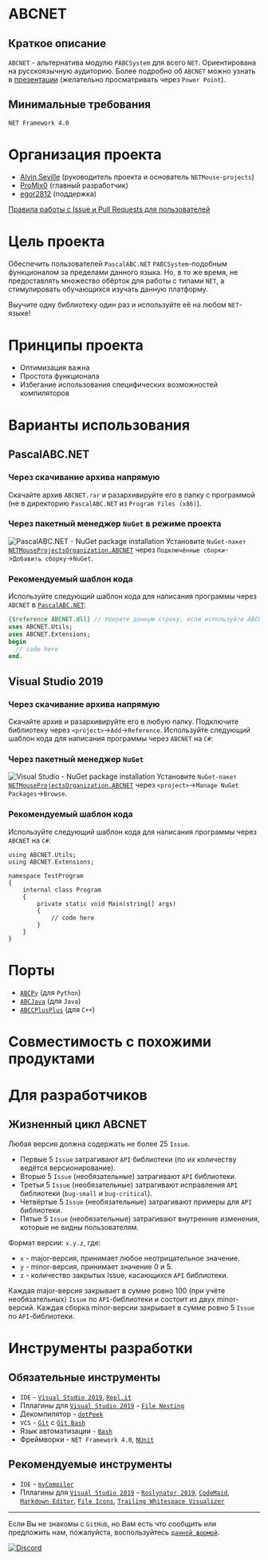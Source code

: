 
# ABCNET
## Краткое описание
`ABCNET` - альтернатива модулю `PABCSystem` для всего `NET`. Ориентирована на русскоязычную аудиторию. Более подробно об `ABCNET` можно узнать в [презентации](https://github.com/NETMouse-projects/ABCNET/tree/master/NETMouse%20-%20.NET%20release/Presentations) (желательно просматривать через `Power Point`).

## Минимальные требования
`NET Framework 4.0`

# Организация проекта
- [Alvin Seville](https://github.com/Alvin-Seville) (руководитель проекта и основатель `NETMouse-projects`)
- [ProMix0](https://github.com/ProMix0) (главный разработчик)
- [egor2812](https://github.com/egor2812) (поддержка)

[Правила работы с Issue и Pull Requests для пользователей](https://github.com/NETMouse-projects/ABCNET/blob/master/CONTRIBUTING.md)

# Цель проекта
Обеспечить пользователей `PascalABC.NET` `PABCSystem`-подобным функционалом за пределами данного языка. Но, в то же время, не предоставлять множество обёрток для работы с типами `NET`, а стимулировать обучающихся изучать данную платформу.

Выучите одну библиотеку один раз и используйте её на любом `NET`-языке!

# Принципы проекта
- Оптимизация важна
- Простота функционала
- Избегание использования специфических возможностей компиляторов

# Варианты использования
## PascalABC.NET
### Через скачивание архива напрямую
Скачайте архив `ABCNET.rar` и разархивируйте его в папку с программой (не в директорию `PascalABC.NET` из `Program Files (x86)`).

### Через пакетный менеджер `NuGet` в режиме проекта
![PascalABC.NET - NuGet package installation](https://sun9-29.userapi.com/c204828/v204828716/488d3/eFcKpAIwcP8.jpg)
Установите `NuGet-пакет` [`NETMouseProjectsOrganization.ABCNET`](https://www.nuget.org/packages/NETMouseProjectsOrganization.ABCNET/0.5.0.3) через `Подключённые сборки`->`Добавить сборку`->`NuGet`.

### Рекомендуемый шаблон кода
Используйте следующий шаблон кода для написания программы через `ABCNET` в [`PascalABC.NET`](https://drive.google.com/open?id=1eHzHpHw7SYTCwefaxYPr4QbsB1bf6M41):
```pascal
{$reference ABCNET.dll} // Уберите данную строку, если используйте ABCNET в режиме проекта и подключили её как NuGet-пакет.
uses ABCNET.Utils;
uses ABCNET.Extensions;
begin
  // code here
end.
```

## Visual Studio 2019
### Через скачивание архива напрямую
Скачайте архив и разархивируйте его в любую папку. Подключите библиотеку через `<project>`->`Add`->`Reference`. Используйте следующий шаблон кода для написания программы через `ABCNET` на `C#`:

### Через пакетный менеджер `NuGet`
![Visual Studio - NuGet package installation](https://sun9-23.userapi.com/c858232/v858232025/15cb70/z-NsdL6lZTk.jpg)
Установите `NuGet-пакет` [`NETMouseProjectsOrganization.ABCNET`](https://www.nuget.org/packages/NETMouseProjectsOrganization.ABCNET/0.5.0.3) через `<project>`->`Manage NuGet Packages`->`Browse`.

### Рекомендуемый шаблон кода
Используйте следующий шаблон кода для написания программы через `ABCNET` на `C#`:
```Csharp
using ABCNET.Utils;
using ABCNET.Extensions;

namespace TestProgram
{
    internal class Program
    {
        private static void Main(string[] args)
        {
            // code here
        }
    }
}
```

# Порты
- [`ABCPy`](https://github.com/NETMouse-projects/ABCPy) (для `Python`)
- [`ABCJava`](https://github.com/NETMouse-projects/ABCJava) (для `Java`)
- [`ABCCPlusPlus`](https://github.com/NETMouse-projects/ABCCPlusPlus) (для `C++`)

# Совместимость с похожими продуктами


# Для разработчиков
## Жизненный цикл ABCNET
Любая версия должна содержать не более 25 `Issue`.
- Первые 5 `Issue` затрагивают `API` библиотеки (по их количеству ведётся версионирование).
- Вторые 5 `Issue` (необязательные) затрагивают `API` библиотеки.
- Третьи 5 `Issue` (необязательные) затрагивают исправления `API` библиотеки (`bug-small` и `bug-critical`).
- Четвёртые 5 `Issue` (необязательные) затрагивают примеры для `API` библиотеки.
- Пятые 5 `Issue` (необязательные) затрагивают внутренние изменения, которые не видны пользователям.

Формат версии: `x.y.z`, где:
- `x` - major-версия, принимает любое неотрицательное значение.
- `y` - minor-версия, принимает значение 0 и 5.
- `z` - количество закрытых Issue, касающихся `API` библиотеки.

Каждая major-версия закрывает в сумме ровно 100 (при учёте необязательных) `Issue` по `API`-библиотеки и состоит из двух minor-версий. Каждая сборка minor-версии закрывает в сумме ровно 5 `Issue` по `API`-библиотеки.

# Инструменты разработки
## Обязательные инструменты
- `IDE` - [`Visual Studio 2019`](https://visualstudio.microsoft.com/vs/), [`Repl.it`](https://repl.it/)
- Пллагины для [`Visual Studio 2019`](https://visualstudio.microsoft.com/vs/) - [`File Nesting`](https://marketplace.visualstudio.com/items?itemName=MadsKristensen.FileNesting)
- Декомпилятор - [`dotPeek`](https://www.jetbrains.com/decompiler/)
- `VCS` - [`Git`](https://git-scm.com/download) с [`Git Bash`](https://git-scm.com/download)
- Язык автоматизации - [`Bash`](https://www.tldp.org/LDP/Bash-Beginners-Guide/html/)
- Фреймворки - `NET Framework 4.0`, [`NUnit`](https://nunit.org/)

## Рекомендуемые инструменты
- `IDE` - [`myCompiler`](https://www.mycompiler.io/)
- Пллагины для [`Visual Studio 2019`](https://visualstudio.microsoft.com/vs/) - [`Roslynator 2019`](https://marketplace.visualstudio.com/items?itemName=josefpihrt.Roslynator2019), [`CodeMaid`](https://marketplace.visualstudio.com/items?itemName=SteveCadwallader.CodeMaid), [`Markdown Editor`](https://marketplace.visualstudio.com/items?itemName=MadsKristensen.MarkdownEditor), [`File Icons`](https://marketplace.visualstudio.com/items?itemName=MadsKristensen.FileIcons), [`Trailing Whitespace Visualizer`](https://marketplace.visualstudio.com/items?itemName=MadsKristensen.TrailingWhitespaceVisualizer)

----
Если Вы не знакомы с `GitHub`, но Вам есть что сообщить или предложить нам, пожалуйста, воспользуйтесь [`данной формой`](https://forms.yandex.ru/u/5e1de81b0733df0bb13408e3/). 

[![Discord](https://user-images.githubusercontent.com/42812113/76321598-4c9aa680-62f3-11ea-9c4c-10b70b0a17da.png)](https://discord.gg/j8Xf6Me)
